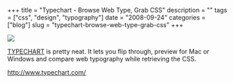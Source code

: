 +++
title = "Typechart - Browse Web Type, Grab CSS"
description = ""
tags = ["css", "design", "typography"]
date = "2008-09-24"
categories = ["blog"]
slug = "typechart-browse-web-type-grab-css"
+++



  <div class="notebook-screenshot"><a href="http://www.typechart.com/"><img src="//konigi.com/media/bluga/wt48da8ab694cf0_0.jpg"/></a></div><p><a href="http://www.typechart.com/">TYPECHART</a> is pretty neat. It lets you flip through, preview for Mac or Windows and compare web typography while retrieving the CSS.</p>
    
  <a href="http://www.typechart.com/">http://www.typechart.com/</a>
